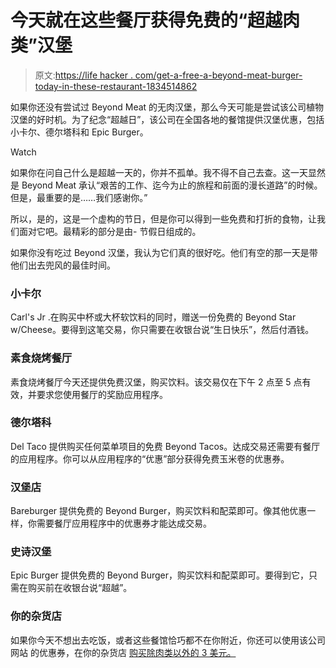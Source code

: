 # 今天就在这些餐厅获得免费的“超越肉类”汉堡

> 原文:[https://life hacker . com/get-a-free-a-beyond-meat-burger-today-in-these-restaurant-1834514862](https://lifehacker.com/get-a-free-beyond-meat-burger-today-at-these-restaurant-1834514862)

如果你还没有尝试过 Beyond Meat 的无肉汉堡，那么今天可能是尝试该公司植物汉堡的好时机。为了纪念“超越日”，该公司在全国各地的餐馆提供汉堡优惠，包括小卡尔、德尔塔科和 Epic Burger。

Watch

如果你在问自己什么是超越一天的，你并不孤单。我不得不自己去查。这一天显然是 Beyond Meat 承认“艰苦的工作、迄今为止的旅程和前面的漫长道路”的时候。但是，最重要的是……我们感谢你。”

所以，是的，这是一个虚构的节日，但是你可以得到一些免费和打折的食物，让我们面对它吧。最精彩的部分是由- 节假日组成的。

如果你没有吃过 Beyond 汉堡，我认为它们真的很好吃。他们有空的那一天是带他们出去兜风的最佳时间。

### 小卡尔

Carl's Jr .在购买中杯或大杯软饮料的同时，赠送一份免费的 Beyond Star w/Cheese。要得到这笔交易，你只需要在收银台说“生日快乐”，然后付酒钱。

### 素食烧烤餐厅

素食烧烤餐厅今天还提供免费汉堡，购买饮料。该交易仅在下午 2 点至 5 点有效，并要求您使用餐厅的奖励应用程序。

### 德尔塔科

Del Taco 提供购买任何菜单项目的免费 Beyond Tacos。达成交易还需要有餐厅的应用程序。你可以从应用程序的“优惠”部分获得免费玉米卷的优惠券。

### 汉堡店

Bareburger 提供免费的 Beyond Burger，购买饮料和配菜即可。像其他优惠一样，你需要餐厅应用程序中的优惠券才能达成交易。

### 史诗汉堡

Epic Burger 提供免费的 Beyond Burger，购买饮料和配菜即可。要得到它，只需在购买前在收银台说“超越”。

### 你的杂货店

如果你今天不想出去吃饭，或者这些餐馆恰巧都不在你附近，你还可以使用该公司网站 的优惠券，在你的杂货店 [购买除肉类以外的 3 美元。](http://bricks.coupons.com/Authenticate.asp?CRID=CJ_20090225&PLID=CJ&go=14602yf7310&o=135116&c=UR&p=GpVwLNPc&varb=4485850&cjevent=a514ed296de311e981de00610a1c0e0b)